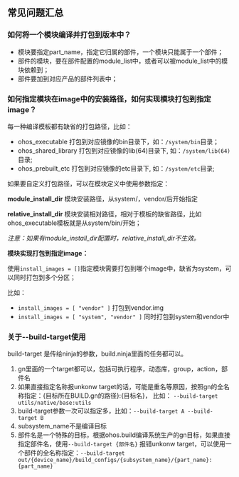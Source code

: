 
## 常见问题汇总


### 如何将一个模块编译并打包到版本中？

  - 模块要指定part\_name，指定它归属的部件，一个模块只能属于一个部件；
  - 部件的模块，要在部件配置的module\_list中，或者可以被module\_list中的模块依赖到；
  - 部件要加到对应产品的部件列表中；


### 如何指定模块在image中的安装路径，如何实现模块打包到指定image？

每一种编译模板都有缺省的打包路径，比如：
  - ohos_executable
    打包到对应镜像的bin目录下，如：`/system/bin`目录；
  - ohos_shared_library
    打包到对应镜像的lib(64)目录下, 如：`/system/lib(64)`目录;
  - ohos_prebuilt_etc
    打包到对应镜像的etc目录下, 如：`/system/etc`目录;

如果要自定义打包路径，可以在模块定义中使用参数指定：

**module_install_dir**
  模块安装路径，从system/，vendor/后开始指定

**relative_install_dir**
  模块安装相对路径，相对于模板的缺省路径，比如ohos_executable模板就是从system/bin/开始；
  
*注意：如果有module_install_dir配置时，relative_install_dir不生效。*



**模块实现打包到指定image：**

使用`install_images = []`指定模块需要打包到哪个image中，缺省为system，可以同时打包到多个分区；

比如：
  - `install_images = [ "vendor" ]`  打包到vendor.img
  - `install_images = [ "system", "vendor" ]`  同时打包到system和vendor中


### 关于--build-target使用

build-target 是传给ninja的参数，build.ninja里面的任务都可以。
  1. gn里面的一个target都可以，包括可执行程序，动态库，group，action，部件名
  2. 如果直接指定名称报unkonw target的话，可能是重名等原因，按照gn的全名称指定：{目标所在BUILD.gn的路径}:{目标名}， 比如： `--build-target utils/native/base:utils`
  3. build-target参数一次可以指定多，比如：`--build-target A --build-target B`
  4. subsystem_name不是编译目标
  5. 部件名是一个特殊的目标，根据ohos.build编译系统生产的gn目标，如果直接指定部件名，使用`--build-target {部件名}` 报错unkonw target，可以使用一个部件的全名称指定：`--build-target out/{device_name}/build_configs/{subsystem_name}/{part_name}:{part_name}`



